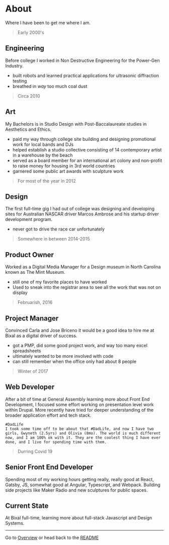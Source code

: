 # About

Where I have been to get me where I am.

> Early 2000's
## Engineering
Before college I worked in Non Destructive Engineering for the Power-Gen Industry.

- built robots and learned practical applications for ultrasonic diffraction testing
- breathed in *way* too much coal dust

> Circa 2010
## Art
My Bachelors is in Studio Design with Post-Baccalaureate studies in Aesthetics and Ethics.

- paid my way through college site building and designing promotional work for local bands and DJs
- helped establish a studio collective consisting of 14 contemporary artist in a warehouse by the beach
- served as a board member for an international art colony and non-profit to raise money for housing in 3rd world countries
- garnered some public art awards with sculpture work

> For most of the year in 2012
## Design
The first full-time gig I had out of college was designing and developing sites for Australian NASCAR driver Marcos Ambrose and his startup driver development program.

- never got to drive the race car unfortunately

> Somewhere in between 2014-2015
## Product Owner
Worked as a Digital Media Manager for a Design museum in North Carolina known as The Mint Museum.

- still one of my favorite places to have worked
- Used to sneak into the registrar area to see all the work that was not on display

> Februarish, 2016
## Project Manager
Convinced Carla and Jose Briceno it would be a good idea to hire me at Bixal as a digital driver of success.

- got a PMP, did some good project work, and way too many excel spreadsheets
- ultimately wanted to be more involved with code
- can still remember when the office only had about 8 people

> Winter of 2017
## Web Developer
After a bit of time at General Assembly learning more about Front End Development, I focused some effort working on presentation level work within Drupal. More recently have tried for deeper understanding of the broader application effort and tech stack.

```
#DadLife
I took some time off to be about that #DadLife, and now I have two girls, Gwyneth (2.5yrs) and Olivia (8mo). The world is much different now, and I am 100% ok with it. They are the coolest thing I have ever done, and I live for spending time with them.
```
> Durring Covid 19
## Senior Front End Developer
Spending most of my working hours getting really, really good at React, Gatsby, JS, somewhat good at Angular, Typescript, and Webpack. Building side projects like Maker Radio and new sculptures for public spaces.

## Current State
At Bixal full-time, learning more about full-stack Javascript and Design Systems.

___


Go to [Overview](overview.md) or head back to the [README](README.md)
